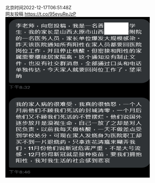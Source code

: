 北京时间2022-12-17T06:51:48Z<br>网友投稿 https://t.co/95eyuReJzP<br><img src='/temp/image/2022/n-Month-12/1603885633272807424_0.jpg' width='450' height='500'><br><br>